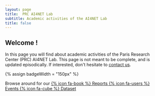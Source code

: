 ```yaml
---
layout: page
title:  PRC AI4NET Lab
subtitle: Academic activities of the AI4NET Lab
title: false
---
```


## Welcome !

In this page you will find about <i class="fa fa-graduation-cap" aria-hidden="true"></i> academic activities of the Paris Research Center (PRC) AI4NET Lab.
This page is not meant to be complete, and is updated  <i class="fa fa-hourglass" aria-hidden="true"></i> episodically.  If interested, don't hesitate to <i class="fa fa-envelope" aria-hidden="true"></i> [contact us](mailto:dario(dot)rossi(at)huawei(dot)com).

{% assign badgeWidth = "150px" %}

<p>Browse around for our
<span class="btn btn-light" style="width: {{ badgeWidth }} "><a href="/publications"> {% icon fa-book %} Reports </a>  </span>
<span class="btn btn-light" style="width: {{ badgeWidth }} "><a href="/events"> {% icon fa-users %}  Events  </a>  </span>
<span class="btn btn-light" style="width: {{ badgeWidth }} "><a href="/datasets"> {% icon fa-cube %}  Dataset </a>  </span>